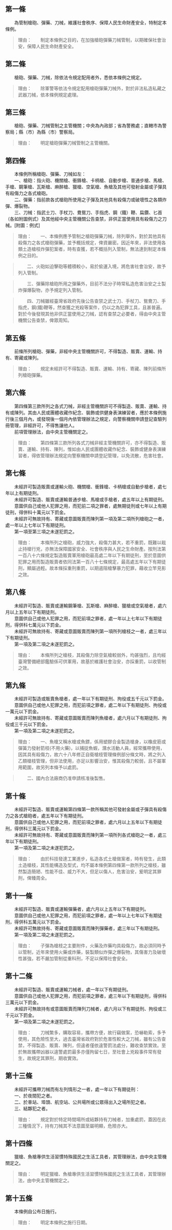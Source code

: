 第一條 
-------
　　為管制槍砲、彈藥、刀械，維護社會秩序、保障人民生命財產安全，特制定本條例。  
> 理由：　　制定本條例之目的，在加強槍砲彈藥刀械管制，以期確保社會治安，保障人民生命財產安全。



第二條 
-------
　　槍砲、彈藥、刀械，除依法令規定配用者外，悉依本條例之規定。  
> 理由：　　除軍警等依法令規定配用槍砲彈藥刀械外，對於非法私造私藏之武器刀械，依本條例規定處理。



第三條 
-------
　　槍砲、彈藥、刀械管制之主管機關；中央為內政部；省為警務處；直轄市為警察局；縣（市）為縣（市）警察局。  
> 理由：　　明定槍砲彈藥刀械管制之主管機關。



第四條 
-------
　　本條例所稱槍砲、彈藥、刀械如左：  
　　一、槍砲：指火砲、機關槍、衝鋒槍、卡柄槍、自動步槍、普通步槍、馬槍、手槍、鋼筆槍、瓦斯槍、麻醉槍、獵槍、空氣槍、魚槍及其他可發射金屬或子彈具有殺傷力之各式槍砲。  
　　二、彈藥：指前款各式槍砲所使用之子彈及其他具有殺傷力或破壞性之各類炸彈、爆裂物。  
　　三、刀械：指武士刀、手杖刀、鴦鴛刀、手指虎、鋼（鐵）鞭、扁鑽、匕首（各如附圖例式）及其他經中央主管機關公告查禁，非供正當使用具有殺傷力之刀械。[附圖：例式]  
> 理由：　　一、本條例應予管制之槍砲彈藥刀械，除列舉外，對於其他具有殺傷力之各式槍砲彈藥，並予概括規定，俾資嚴密。因近年來，非法使用各類土造槍枝炸彈犯案者，時有查獲，若不概括列入管制，無法達到制定本條例之目的。

> 　　二、火砲如迫擊砲等體積較小，易於偷運入境，將危害社會治安，故予列入管制。

> 　　三、彈藥除槍砲所用之彈藥外，目前不法分子時常私造危害治安之土製炸彈爆裂物，亦予規定列入管制。

> 　　四、刀械雖經臺灣省政府先後公告查禁之武士刀、手杖刀、鴛鴦刀、手指虎，鋼(鐵)鞭等，然查獲之兇殺等案件，仍以之為犯罪工具，且甚普遍。對於今後發現其他非供正當使用之刀械，認有查禁之必要者，得由中央主管機關公告查禁，俾眾周知。



第五條 
-------
　　前條所列槍砲、彈藥，非經中央主管機關許可，不得製造、販賣、運輸、持有、寄藏或陳列。  
> 理由：　　規定未經許可不得製造、販賣、運輸、持有、寄藏、陳列前條所列槍砲彈藥。



第六條 
-------
　　第四條第三款所列之各式刀械，非經主管機關許可不得製造、販賣、運輸、持有或陳列。其由人民或團體收藏作紀念、裝飾或供健身表演練習者，應於本條例施行後三個月內，或發現後一個月內依管理辦法之規定，向警察機關申請登記查驗列冊管理，非經許可，不得售讓他人。  
　　前項管理辦法，由中央主管機關定之。  
> 理由：　　第四條第三款所列各式刀械非經主管機關許可，亦不得製造、販賣、運輸、持有、陳列，惟如由人民或團體收藏作紀念、裝飾或健身表演練習者，得依管理辦法規定向警察機關申請登記管理，以免流散，危害社會。



第七條 
-------
　　未經許可製造販賣或運輸火砲、機關槍、衝鋒槍、卡柄槍或自動步槍者，處七年以上有期徒刑。  
　　未經許可製造、販賣或運輸普通步槍、馬槍或手槍者，處五年以上有期徒刑。  
　　意圖供自己或他人犯罪之用，而犯前二項之罪者，處無期徒刑或七年以上有期徒刑，得併科十萬元以下罰金。  
　　未經許可無故持有、寄藏或意圖販賣而陳列第一項及第二項所列槍砲之一者，處一年以上七年以下有期徒刑。  
　　第一項至第三項之未遂犯罰之。  
> 理由：　　本條所列之槍砲，威力強大，殺傷力甚大，若不重罰，既難以戢止持槍行兇，亦無法保障國家安全、社會秩序與人民之生命財產。按刑法第一百八十六條規定製造販賣軍用槍砲最高處二年以下有期徒刑，至於意圖供犯罪之用而製造販賣者依同法第一百八十七條規定，最高處五年以下有期徒刑，顯屬過輕。故本條採重刑重罰，以期遏阻槍擊暴力犯罪，藉收立竿見影之效。



第八條 
-------
　　未經許可製造、販賣或運輸鋼筆槍、瓦斯槍、麻醉槍、獵槍或空氣槍者，處六月以上五年以下有期徒刑。  
　　意圖供自己或他人犯罪之用，而犯前項之罪者，處一年以上七年以下有期徒刑，得併科七萬元以下罰金。  
　　未經許可無故持有、寄藏或意圖販賣而陳列第一項所列槍枝之一者，處三年以下有期徒刑。  
　　第一項及第二項之未遂犯罰之。  
> 理由：　　本條所列之槍枝，其殺傷力除空氣槍較弱外，均甚強烈，且均經臺灣警備總部鑑驗係可供軍用，故基於維護社會治安，亦採重罰，以收管制之效。



第九條 
-------
　　未經許可製造或販賣魚槍者，處一年以下有期徒刑、拘役或五千元以下罰金。  
　　意圖供自己或他人犯罪之用，而犯前項之罪者，處二年以下有期徒刑、拘役或一萬元以下罰金。  
　　未經許可無故持有、寄藏或意圖販賣而陳列魚槍者，處六月以下有期徒刑、拘役或三千元以下罰金。  
　　第一項及第二項之未遂犯罰之。  
> 理由：　　一、魚槍又稱水槍或魚鏢，係用塑膠合金製造槍身，以橡皮筋或彈簧力發射箭枝(不用火藥)，以捕捉魚蝦，潛水活動人員，經常攜帶使用，因其具有殺傷力，故六十八年修正自衛槍枝管理條例部分條文時，將之列入乙類槍枝管理，但非法使用，亦足以影響治安，惟其殺傷力較弱，且不屬軍用範圍，故另列本條予以處罰。

> 　　二、國內合法廠商仍准申請核准後製售。



第十條 
-------
　　未經許可製造、販賣或運輸第四條第一款所稱其他可發射金屬或子彈具有殺傷力之各式槍砲者，處五年以下有期徒刑。  
　　意圖供自己或他人犯罪之用，而犯前項之罪者，處六月以上五年以下有期徒刑，得併科三萬元以下罰金。  
　　未經許可無故持有、寄藏或意圖販賣而陳列第一項所列各式槍砲之一者，處三年以下有期徒刑。  
　　第一項及第二項之未遂犯罰之。  
> 理由：　　由於科技發達工業進步，私造各式土槍做案者，時有發生，此類土造槍枝，其性能構造及型式，均不屬本條例第四條第一款所列之槍枝，雖然製造簡陋、性能不佳、威力不大，但足以傷人，危害治安，爰明定其罪刑，俾臻周全。



第十一條 
---------
　　未經許可製造、販賣或運輸彈藥者，處六月以上五年以下有期徒列。  
　　意圖供自己或他人犯罪之用，而犯前項之罪者，處一年以上七年以下有期徒刑，得併科五萬元以下罰金。  
　　未經許可無故持有、寄藏或意圖販賣而陳列彈藥者，處三年以下有期徒刑。  
　　第一項及第二項之未遂犯罰之。  
> 理由：　　子彈為槍枝之主要附件，火藥及炸藥均具殺傷力，故必須同時予以管制，近年來使用火藥或炸藥，裝製類似炸彈之爆裂物，其傷害力及破壞性甚強，若不嚴加管制從重科刑，不足以保障社會安全。



第十二條 
---------
　　未經許可製造、販賣或運輸刀械者，處一年以下有期徒刑。  
　　意圖供自己或他人犯罪之用，而犯前項之罪者，處三年以下有期徒刑，得併科三萬元以下罰金。  
　　未經許可無故持有或意圖販賣而陳列刀械者，處六月以下有期徒刑、拘役或三千元以下罰金。  
　　第一項及第二項之未遂犯罰之。  
> 理由：　　刀械繁多，購取容易，攜帶方便，故行竊做案，恐嚇勒索，多予使用，其危險性至大，過去臺灣省政府對於危害性較大之刀械，雖有公告查禁，不得製造、販賣、陳列，但違者僅依違警罰法處分，難收查禁實效。至於無故攜帶凶器以違警處罰最多亦僅拘留七日，至社會上兇殺事件常有發生，故規定其罪刑，期收實效。



第十三條 
---------
　　未經許可攜帶刀械而有左列情形之一者，處一年以下有期徒刑：  
　　一、於夜間犯之者。  
　　二、於車站、埠頭、航空站、公共場所或公眾得出入之場所犯之者。  
　　三、結夥犯之者。  
> 理由：　　規定對於特定時間場所或結夥持有刀械者，加重處罰，蓋因在此三種情況下，持有刀械其不法意圖至屬明顯，危險亦大。



第十四條 
---------
　　獵槍、魚槍專供生活習慣特殊國民之生活工具者，其管理辦法，由中央主管機關定之。  
> 理由：　　明定獵槍、魚槍專供生活習慣特殊國民之生活工具者，其管理辦法，由中央主管機關定之。



第十五條 
---------
　　本條例自公布日施行。  
> 理由：　　明定本條例之施行日期。